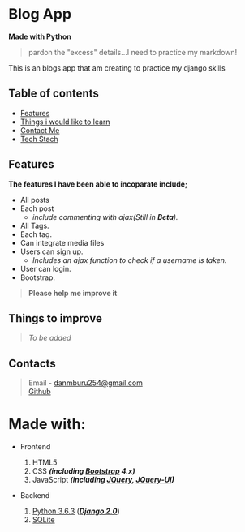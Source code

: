 # Blog App
__Made with Python__

>pardon the "excess" details...I need to practice my markdown!

This is an blogs app that am creating to practice my django skills

## Table of contents
* [Features](#features)
* [Things i would like to learn](#things-to-improve)
* [Contact Me](#contacts)
* [Tech Stach](#made-with)

## Features
__The features I have been able to incoparate include;__
* All posts
* Each post
    * *include commenting with ajax(Still in **Beta**).*
* All Tags.
* Each tag.
* Can integrate media files
* Users can sign up.
    * *Includes an ajax function to check if a username is taken.* 
* User can login.
* Bootstrap.


>**Please help me improve it**
## Things to improve
>*To be added*

## Contacts
>Email - danmburu254@gmail.com  
>[Github](https://github.com/muremwa)


# Made with:
* Frontend
    1. HTML5
    2. CSS ***(including [Bootstrap](http://getbootstrap.com) 4.x)***
    3. JavaScript ***(including [JQuery](http://jquery.com), [JQuery-UI](http://jqueryui.com))***

* Backend
    1. [Python 3.6.3](https://python.org) ([***Django 2.0***](https://djangoproject.com  "Django website"))
    2. [SQLite](https://www.sqlite.org "SQLite website")